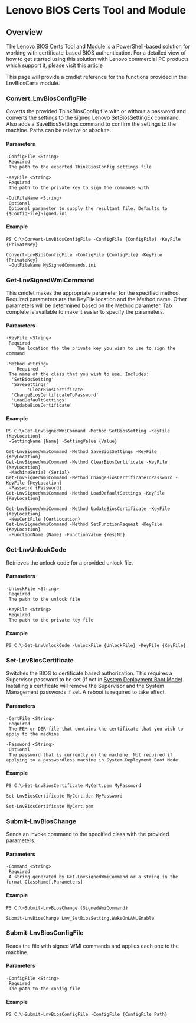 # Lenovo BIOS Certs Tool and Module

## Overview

The Lenovo BIOS Certs Tool and Module is a PowerShell-based solution for working with certificate-based BIOS authentication. For a detailed view of how to get started using this solution with Lenovo commercial PC products which support it, please visit this [article](https://blog.lenovocdrt.com/#/2023/cert_based_bios_authentication)

This page will provide a cmdlet reference for the functions provided in the LnvBiosCerts module.

### Convert_LnvBiosConfigFile

Coverts the provided ThinkBiosConfig file with or without a password and converts the settings to the signed Lenovo SetBiosSettingEx command. Also adds a SaveBiosSettings command to confirm the settings to the machine. Paths can be relative or absolute.

#### Parameters <!--{docsify-ignore}-->

```text
-ConfigFile <String>
 Required
 The path to the exported ThinkBiosConfig settings file

-KeyFile <String>
 Required
 The path to the private key to sign the commands with

-OutFileName <String>
 Optional
 Optional parameter to supply the resultant file. Defaults to {$ConfigFile}Signed.ini
```

#### Example <!--{docsify-ignore}-->

```
PS C:\>Convert-LnvBiosConfigFile -ConfigFile {ConfigFile} -KeyFile {PrivateKey}

Convert-LnvBiosConfigFile -ConfigFile {ConfigFile} -KeyFile {PrivateKey} 
 -OutFileName MySignedCommands.ini
```

### Get-LnvSignedWmiCommand

This cmdlet makes the appropriate parameter for the specified method. Required parameters are the KeyFile location and the Method name. Other parameters will be determined based on the Method parameter. Tab complete is available to make it easier to specify the parameters.

#### Parameters <!--{docsify-ignore}-->

```
-KeyFile <String>
 Required
    The location the the private key you wish to use to sign the command

-Method <String>
    Required
 The name of the class that you wish to use. Includes:
  'SetBiosSetting'
  'SaveSettings'
        'ClearBiosCertificate'
  'ChangeBiosCertificateToPassword'
  'LoadDefaultSettings'
  'UpdateBiosCertificate'

```

#### Example <!--{docsify-ignore}-->

```
PS C:\>Get-LnvSignedWmiCommand -Method SetBiosSetting -KeyFile {KeyLocation} 
 -SettingName {Name} -SettingValue {Value}

Get-LnvSignedWmiCommand -Method SaveBiosSettings -KeyFile {KeyLocation}
Get-LnvSignedWmiCommand -Method ClearBiosCertificate -KeyFile {KeyLocation}
 -MachineSerial {Serial}
Get-LnvSignedWmiCommand -Method ChangeBiosCertificateToPassword -KeyFile {KeyLocation}
 -Password {Password}
Get-LnvSignedWmiCommand -Method LoadDefaultSettings -KeyFile {KeyLocation}

Get-LnvSignedWmiCommand -Method UpdateBiosCertificate -KeyFile {KeyLocation} 
 -NewCertFile {CertLocation}
Get-LnvSignedWmiCommand -Method SetFunctionRequest -KeyFile {KeyLocation} 
 -FunctionName {Name} -FunctionValue {Yes|No}
```

### Get-LnvUnlockCode

Retrieves the unlock code for a provided unlock file.

#### Parameters <!--{docsify-ignore}-->

```
-UnlockFile <String>
 Required
 The path to the unlock file

-KeyFile <String>
 Required
 The path to the private key file
```

#### Example <!--{docsify-ignore}-->

```
PS C:\>Get-LnvUnlockCode -UnlockFile {UnlockFile} -KeyFile {KeyFile}
```

### Set-LnvBiosCertificate

Switches the BIOS to certificate based authorization. This requires a Supervisor password to be set (if not in [System Deployment Boot Mode](https://docs.lenovocdrt.com/#/bios/sdbm)). Installing a certificate will remove the Supervisor and the System Management passwords if set. A reboot is required to take effect.

#### Parameters <!--{docsify-ignore}-->

```
-CertFile <String>
 Required
 The PEM or DER file that contains the certificate that you wish to apply to the machine

-Password <String>
 Optional
 The password that is currently on the machine. Not required if applying to a passwordless machine in System Deployment Boot Mode.
```

#### Example <!--{docsify-ignore}-->

```
PS C:\>Set-LnvBiosCertificate MyCert.pem MyPassword

Set-LnvBiosCertificate MyCert.der MyPassword

Set-LnvBiosCertificate MyCert.pem
```

### Submit-LnvBiosChange

Sends an invoke command to the specified class with the provided parameters.

#### Parameters <!--{docsify-ignore}-->

```
-Command <String>
 Required
 A string generated by Get-LnvSignedWmiCommand or a string in the format ClassName[,Parameters]
```

#### Example <!--{docsify-ignore}-->

```
PS C:\>Submit-LnvBiosChange {SignedWmiCommand}

Submit-LnvBiosChange Lnv_SetBiosSetting,WakeOnLAN,Enable
```

### Submit-LnvBiosConfigFile

Reads the file with signed WMI commands and applies each one to the machine.

#### Parameters <!--{docsify-ignore}-->

```
-ConfigFile <String>
 Required
 The path to the config file
```

#### Example <!--{docsify-ignore}-->

```
PS C:\>Submit-LnvBiosConfigFile -ConfigFile {ConfigFile Path}
```